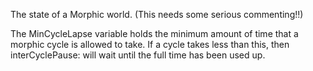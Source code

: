 The state of a Morphic world.  (This needs some serious commenting!!)The MinCycleLapse variable holds the minimum amount of time that a morphic cycle is allowed to take.  If a cycle takes less than this, then interCyclePause: will wait until the full time has been used up.